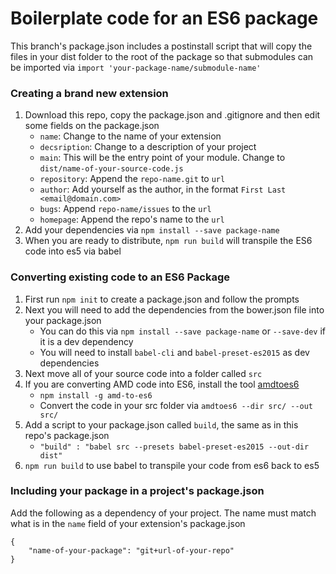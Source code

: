 # Boilerplate code for an ES6 package

This branch's package.json includes a postinstall script that will copy the files in your dist folder to the root of the package so that submodules can be imported via ```import 'your-package-name/submodule-name'```

### Creating a brand new extension
1. Download this repo, copy the package.json and .gitignore and then edit some fields on the package.json
    * ```name```: Change to the name of your extension
    * ```decsription```: Change to a description of your project
    * ```main```: This will be the entry point of your module. Change to ```dist/name-of-your-source-code.js```
    * ```repository```: Append the ```repo-name.git``` to ```url```
    * ```author```: Add yourself as the author, in the format ```First Last <email@domain.com>```
    * ```bugs```: Append ```repo-name/issues``` to the ```url```
    * ```homepage```: Append the repo's name to the ```url```
2. Add your dependencies via ```npm install --save package-name```
3. When you are ready to distribute, ```npm run build``` will transpile the ES6 code into es5 via babel

### Converting existing code to an ES6 Package

1. First run ```npm init``` to create a package.json and follow the prompts
2. Next you will need to add the dependencies from the bower.json file into your package.json
    * You can do this via ```npm install --save package-name``` or ```--save-dev``` if it is a dev dependency
    * You will need to install ```babel-cli``` and ```babel-preset-es2015``` as dev dependencies
2. Next move all of your source code into a folder called ```src```
3. If you are converting AMD code into ES6, install the tool [amdtoes6](https://github.com/jonbretman/amd-to-as6)
    * ```npm install -g amd-to-es6```
    * Convert the code in your src folder via ```amdtoes6 --dir src/ --out src/```
4. Add a script to your package.json called ```build```, the same as in this repo's package.json
    * ```"build" : "babel src --presets babel-preset-es2015 --out-dir dist"```
5. ```npm run build``` to use babel to transpile your code from es6 back to es5

### Including your package in a project's package.json
Add the following as a dependency of your project. The name must match what is in the ```name``` field of your extension's package.json
```
{
    "name-of-your-package": "git+url-of-your-repo"
}
